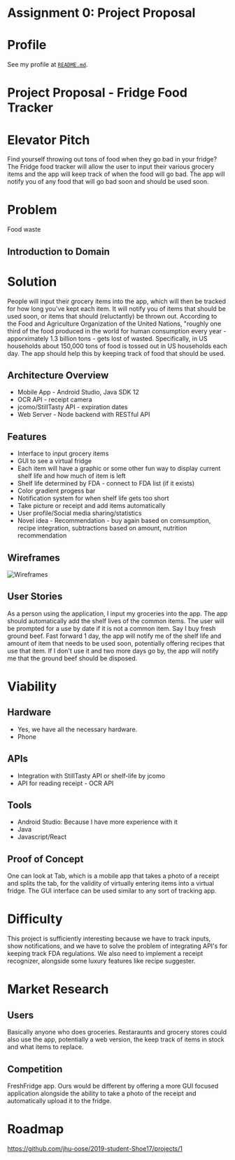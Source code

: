 <!-- These are placeholders that you must fill in. -->

# Assignment 0: Project Proposal

# Profile

See my profile at [`README.md`](/README.md).



# Project Proposal - Fridge Food Tracker

# Elevator Pitch

Find yourself throwing out tons of food when they go bad in your fridge? The Fridge food tracker will allow the user to input their various grocery items and the app will keep track of when the food will go bad. The app will notify you of any food that will go bad soon and should be used soon.

# Problem

Food waste

## Introduction to Domain

<!-- TODO -->

# Solution

People will input their grocery items into the app, which will then be tracked for how long you've kept each item. It will notify you of items that should be used soon, or items that should (reluctantly) be thrown out. According to the Food and Agriculture Organization of the United Nations, "roughly one third of the food produced in the world for human consumption every year - apporximately 1.3 billion tons - gets lost of wasted. Specifically, in US households about 150,000 tons of food is tossed out in US households each day. The app should help this by keeping track of food that should be used.

## Architecture Overview

* Mobile App - Android Studio, Java SDK 12
* OCR API - receipt camera
* jcomo/StillTasty API - expiration dates
* Web Server - Node backend with RESTful API

## Features

* Interface to input grocery items
* GUI to see a virtual fridge
* Each item will have a graphic or some other fun way to display current shelf life and how much of item is left
* Shelf life determined by FDA - connect to FDA list (if it exists)
* Color gradient progess bar
* Notification system for when shelf life gets too short
* Take picture or receipt and add items automatically
* User profile/Social media sharing/statistics
* Novel idea - Recommendation - buy again based on comsumption, recipe integration, subtractions based on amount, nutrition recommendation
## Wireframes

**<!-- Description, for example, “Events Map” -->**

![Wireframes](Wireframes.JPG)

## User Stories

As a person using the application, I input my groceries into the app. The app should automatically add the shelf lives of the common items. The user will be prompted for a use by date if it is not a common item. Say I buy fresh ground beef. Fast forward 1 day, the app will notify me of the shelf life and amount of item that needs to be used soon, potentially offering recipes that use that item. If I don't use it and two more days go by, the app will notify me that the ground beef should be disposed.

# Viability

## Hardware

* Yes, we have all the necessary hardware.
* Phone

## APIs

* Integration with StillTasty API or shelf-life by jcomo
* API for reading receipt - OCR API


## Tools
* Android Studio: Because I have more experience with it
* Java
* Javascript/React

<!-- TODO -->

## Proof of Concept

One can look at Tab, which is a mobile  app that takes a photo of a receipt and splits the tab, for the validity of virtually entering items into a virtual fridge. The GUI interface can be used similar to any sort of tracking app. 

# Difficulty

This project is sufficiently interesting because we have to track inputs, show notifications, and we have to solve the problem of integrating API's for keeping track FDA regulations. We also need to implement a receipt recognizer, alongside some luxury features like recipe suggester.

# Market Research

## Users

Basically anyone who does groceries. Restaraunts and grocery stores could also use the app, potentially a web version, the keep track of items in stock and what items to replace.

## Competition

FreshFridge app. Ours would be different by offering a more GUI focused application alongside the ability to take a photo of the receipt and automatically upload it to the fridge.

# Roadmap

https://github.com/jhu-oose/2019-student-Shoe17/projects/1

